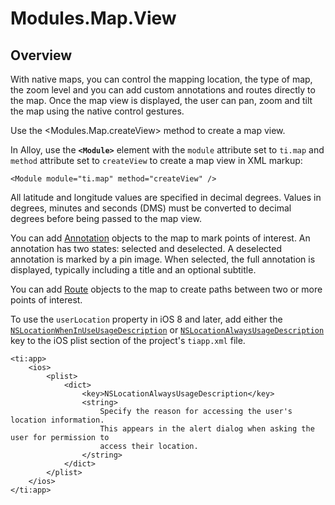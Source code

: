 # Modules.Map.View

<TypeHeader/>

## Overview

With native maps, you can control the mapping location, the type of map, the zoom level
and you can add custom annotations and routes directly to the map. Once the map view is
displayed, the user can pan, zoom and tilt the map using the native control gestures.

Use the <Modules.Map.createView> method to create a map view.

In Alloy, use the **`<Module>`** element with the `module` attribute set to `ti.map`
and `method` attribute set to `createView` to create a map view in XML markup:

    <Module module="ti.map" method="createView" />

All latitude and longitude values are specified in decimal degrees. Values in degrees,
minutes and seconds (DMS) must be converted to decimal degrees before being passed to
the map view.

You can add [Annotation](Modules.Map.Annotation) objects to the map to mark points of
interest. An annotation has two states: selected and deselected. A deselected annotation
is marked by a pin image. When selected, the full annotation is displayed, typically
including a title and an optional subtitle.

You can add [Route](Modules.Map.Route) objects to the map to create paths between
two or more points of interest.

To use the `userLocation` property in iOS 8 and later, add either the
[`NSLocationWhenInUseUsageDescription`](https://developer.apple.com/library/prerelease/ios/documentation/General/Reference/InfoPlistKeyReference/Articles/CocoaKeys.html#//apple_ref/doc/uid/TP40009251-SW26)
or
[`NSLocationAlwaysUsageDescription`](https://developer.apple.com/library/prerelease/ios/documentation/General/Reference/InfoPlistKeyReference/Articles/CocoaKeys.html#//apple_ref/doc/uid/TP40009251-SW18)
key to the iOS plist section of the project's `tiapp.xml` file.

    <ti:app>
        <ios>
            <plist>
                <dict>
                    <key>NSLocationAlwaysUsageDescription</key>
                    <string>
                        Specify the reason for accessing the user's location information.
                        This appears in the alert dialog when asking the user for permission to
                        access their location.
                    </string>
                </dict>
            </plist>
        </ios>
    </ti:app>

<ApiDocs/>

